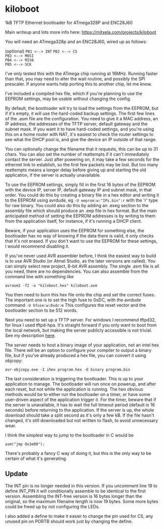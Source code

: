 # kiloboot
1kB TFTP Ethernet bootloader for ATmega328P and ENC28J60

Main writeup and lots more info here: https://mitxela.com/projects/kiloboot

You will need an ATmega328p and an ENC28J60, wired up as follows:

(optional) `PB1 <--> INT`
`PB2 <--> CS`  
`PB3 <--> MOSI`  
`PB4 <--> MISO`  
`PB5 <--> SCK`  

I've only tested this with the ATmega chip running at 16MHz. Running faster than that, you may need to alter the wait routine, and possibly the SPI prescaler. If anyone wants help porting this to another chip, let me know.

I've included a compiled hex file, which if you're planning to use the EEPROM settings, may be usable without changing the config. 

By default, the bootloader will try to load the settings from the EEPROM, but if it's empty, it will use the hard-coded backup settings. The first few lines of the .asm file are the configuration. You need to give it a MAC address, an IP address, the addresses of the TFTP server, default gateway and the subnet mask. If you want it to have hard-coded settings, and you're using this on a home router with NAT, it's easiest to check the router settings to see what the DHCP pool is, and give the device an IP outside of that range. 

You can optionally change the filename that it requests, this can be up to 31 chars. You can also set the number of reattempts if it can't immediately contact the server. Just after powering on, it may take a few seconds for the ethernet link to establish, so the first few packets may be lost. But too many reattempts means a longer delay before giving up and starting the old application, if the server is actually unavailable. 

To use the EEPROM settings, simply fill in the first 16 bytes of the EEPROM with the device IP, server IP, default gateway IP and subnet mask, in that order. You could do this by creating a binary file in a hex editor and writing it to the EEPROM using avrdude, eg `-U eeprom:w:"IPs.bin":r`  with the 'r' type for raw binary. You could also do this by adding an .eseg section to the assembly file which should produce an .eep file in hex format. But the main anticipated method of setting the EEPROM addresses is by writing to them from the application itself, for instance, if it's running a DHCP client. 

Beware, if your application uses the EEPROM for something else, the bootloader has no way of knowing if the data there is valid, it only checks that it's not erased. If you don't want to use the EEPROM for these settings, I would recommend disabling it.

If you've never used AVR assembler before, I think the easiest way to build is to use AVR Studio (or Atmel Studio, as the later versions are called). You can simply select new project, 8-bit AVR assembly. The single .asm file is all you need, there are no dependencies. You can also assemble from the command line with something like

`avrasm2 -fI -o "kiloboot.hex" kiloboot.asm`

You then need to burn this hex file onto the chip and set the correct fuses. The important one is to set the high fuse to 0xDC, with the avrdude command `-U hfuse:w:0xdc:m` This configures the reset vector and the bootloader section to be 512 words.

Next you need to set up a TFTP server. For windows I recommend tftpd32, for linux I used tftpd-hpa. It's straight forward if you only want to boot from the local network, but making the server publicly accessible is not trivial. See my description [here](https://mitxela.com/projects/kiloboot#tftp-server).

The server needs to host a binary image of your application, not an intel hex file. There will be an option to configure your compiler to output a binary file, but if you've already produced a hex file, you can convert it using objcopy:

`avr-objcopy.exe -I ihex program.hex -O binary program.bin`

The last consideration is triggering the bootloader. This is up to your application to manage. The bootloader will run once on powerup, and after each reset, but not while the application is running. The two obvious methods would be to either run the bootloader on a timer, or have some user-driven aspect of the application trigger it. For the timer, beware that if the server is unavailable, it has to wait the full timeout period (default is 16 seconds) before returning to the application. If the server is up, the whole download should take a split second as it's only a few kB. If the file hasn't changed, it's still downloaded but not written to flash, to avoid unnecessary wear.  

I think the simplest way to jump to the bootloader in C would be 

`asm("jmp 0x3e00");`

There's probably a fancy C way of doing it, but this is the only way to be certain of what it's generating.

## Update
The INT pin is no longer needed in this version. If you uncomment line 19 to define INT_PIN it will conditionally assemble to be identical to the first version. Assembling the INT-free version is 16 bytes longer than the original, so the maximum filename length is now 19 bytes. Some more bytes could be freed up by not configuring the LEDs. 

I also added a define to make it easier to change the pin used for CS, any unused pin on PORTB should work just by changing the define. 
